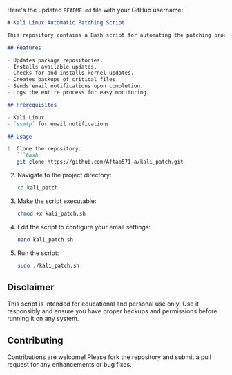 Here's the updated `README.md` file with your GitHub username:

```markdown
# Kali Linux Automatic Patching Script

This repository contains a Bash script for automating the patching process of Kali Linux. It updates package repositories, installs available updates, checks for and installs kernel updates, performs post-update tasks, creates backups of critical files, and sends email notifications upon completion.

## Features

- Updates package repositories.
- Installs available updates.
- Checks for and installs kernel updates.
- Creates backups of critical files.
- Sends email notifications upon completion.
- Logs the entire process for easy monitoring.

## Prerequisites

- Kali Linux
- `ssmtp` for email notifications

## Usage

1. Clone the repository:
   ```bash
   git clone https://github.com/Aftab571-a/kali_patch.git
   ```

2. Navigate to the project directory:
   ```bash
   cd kali_patch
   ```

3. Make the script executable:
   ```bash
   chmod +x kali_patch.sh
   ```

4. Edit the script to configure your email settings:
   ```bash
   nano kali_patch.sh
   ```

5. Run the script:
   ```bash
   sudo ./kali_patch.sh
   ```

## Disclaimer

This script is intended for educational and personal use only. Use it responsibly and ensure you have proper backups and permissions before running it on any system.

## Contributing

Contributions are welcome! Please fork the repository and submit a pull request for any enhancements or bug fixes.

